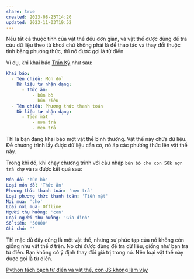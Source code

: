 ```yaml
---
share: true
created: 2023-08-25T14:20
updated: 2023-11-03T19:52
---
```

Nếu tất cả thuộc tính của vật thể đều đơn giản, và vật thể được dùng để tra cứu dữ liệu theo từ khoá chứ không phải là để thao tác và thay đổi thuộc tính bằng phương thức, thì nó được gọi là từ điển

Ví dụ, khi khai báo [Trấn Kỳ](../../../../%F0%9F%92%A1S%E1%BA%A3n%20ph%E1%BA%A9m/%F0%9F%91%8FTr%E1%BA%A5n%20K%E1%BB%B3/index.md) như sau:
```yaml
Khai báo:
  - Tên chiều: Món đồ    
    Dữ liệu tự nhận dạng:
      - Thức ăn:
          - bún bò
          - bún riêu
  - Tên chiều: Phương thức thanh toán
    Dữ liệu tự nhận dạng:
      - Tiền mặt
          - nợn trả
          - mèo trả
```
Thì là bạn đang khai báo một vật thể bình thường. Vật thể này chứa dữ liệu. Để chương trình lấy được dữ liệu cần có, nó áp các phương thức lên vật thể này.

Trong khi đó, khi chạy chương trình với câu nhập `bún bò cho con 50k nợn trả chợ` và ra được kết quả sau:
```yaml
Món đồ: 'bún bò'
Loại món đồ: 'Thức ăn'
Phương thức thanh toán: 'nợn trả'
Loại phương thức thanh toán: 'Tiền mặt'
Nơi mua: 'chợ'
Loại nơi mua: Offline
Người thụ hưởng: 'con'
Loại người thụ hưởng: 'Gia đình'
Số tiền: '50000'
Ghi chú: ''
```

Thì mặc dù đây cũng là một vật thể, nhưng sự phức tạp của nó không còn giống như vật thể ở trên. Nó chỉ được dùng để tra dữ liệu, giống như bạn tra từ điển. Bạn không có ý định thay đổi giá trị trong nó. Nên loại vật thể này được gọi là từ điển.

[Python tách bạch từ điển và vật thể, còn JS không làm vậy](../../../Ng%C3%B4n%20ng%E1%BB%AF/Ng%C3%B4n%20ng%E1%BB%AF%20l%E1%BA%ADp%20tr%C3%ACnh/JavaScript%20v%C3%A0%20Python/Kh%C3%A1c%20bi%E1%BB%87t%20gi%E1%BB%AFa%20JS%20v%C3%A0%20Python/V%E1%BB%81%20m%E1%BA%B7t%20tri%E1%BA%BFt%20l%C3%BD/Python%20t%C3%A1ch%20b%E1%BA%A1ch%20t%E1%BB%AB%20%C4%91i%E1%BB%83n%20v%C3%A0%20v%E1%BA%ADt%20th%E1%BB%83,%20c%C3%B2n%20JS%20kh%C3%B4ng%20l%C3%A0m%20v%E1%BA%ADy.md)
